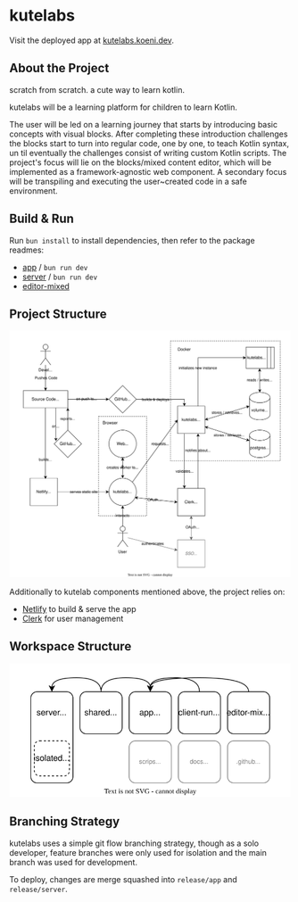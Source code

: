 # kutelabs

Visit the deployed app at [kutelabs.koeni.dev](https://kutelabs.koeni.dev).

## About the Project

scratch from scratch. a cute way to learn kotlin.

kutelabs will be a learning platform for children to learn Kotlin.

The user will be led on a learning journey that starts by introducing basic concepts with visual blocks. After completing these introduction challenges the blocks start to turn into regular code, one by one, to teach Kotlin syntax, un til eventually the challenges consist of writing custom Kotlin scripts.
The project's focus will lie on the blocks/mixed content editor, which will be implemented as a framework-agnostic web component. A secondary focus will be transpiling and executing the user~created code in a safe environment.

## Build & Run

Run `bun install` to install dependencies, then refer to the package readmes:

- [app](app/README.md) / `bun run dev`
- [server](server/README.md) / `bun run dev`
- [editor-mixed](editor-mixed/README.md)

## Project Structure

![Project Structure](./docs/project_structure.drawio.svg)

Additionally to kutelab components mentioned above, the project relies on:

- [Netlify](https://www.netlify.com/) to build & serve the app
- [Clerk](https://clerk.dev/) for user management

## Workspace Structure

![Workspace Structure](./docs/workspace_structure.drawio.svg)

## Branching Strategy

kutelabs uses a simple git flow branching strategy, though as a solo developer, feature branches were only used for isolation and the main branch was used for development.

To deploy, changes are merge squashed into `release/app` and `release/server`.
